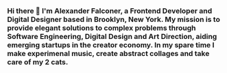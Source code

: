### Hi there 👋 I'm Alexander Falconer, a Frontend Developer and Digital Designer based in Brooklyn, New York. My mission is to provide elegant solutions to complex problems through Software Engineering, Digital Design and Art Direction, aiding emerging startups in the creator economy. In my spare time I make experimenal music, create abstract collages and take care of my 2 cats.

<!--
**alxfalconer/alxfalconer** is a ✨ _special_ ✨ repository because its `README.md` (this file) appears on your GitHub profile.

Here are some ideas to get you started:

- 🔭 I’m currently working on ...
- 🌱 I’m currently learning ...
- 👯 I’m looking to collaborate on ...
- 🤔 I’m looking for help with ...
- 💬 Ask me about ...
- 📫 How to reach me: ...
- 😄 Pronouns: ...
- ⚡ Fun fact: ...
-->
